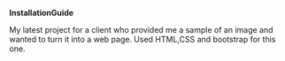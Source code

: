 **InstallationGuide**


My latest project for a client who provided me a sample of an image and wanted to turn it into a web page.
Used HTML,CSS and bootstrap for this one.
